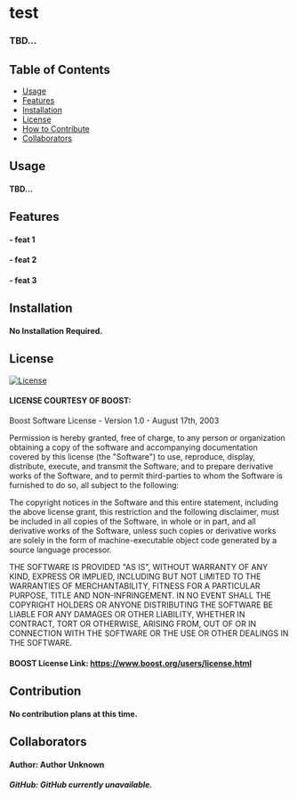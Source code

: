 # test

### TBD...

## Table of Contents
- [Usage](#usage)
- [Features](#features)
- [Installation](#installation)
- [License](#license)
- [How to Contribute](#contribution)
- [Collaborators](#collaborators)

## Usage
#### TBD...

## Features
#### - feat 1
#### - feat 2
#### - feat 3


## Installation
#### No Installation Required.

## License
[![License](https://img.shields.io/badge/License-Boost_1.0-lightblue.svg)](https://www.boost.org/LICENSE_1_0.txt)

#### LICENSE COURTESY OF  BOOST:
 Boost Software License - Version 1.0 - August 17th, 2003

Permission is hereby granted, free of charge, to any person or organization
obtaining a copy of the software and accompanying documentation covered by
this license (the "Software") to use, reproduce, display, distribute,
execute, and transmit the Software, and to prepare derivative works of the
Software, and to permit third-parties to whom the Software is furnished to
do so, all subject to the following:

The copyright notices in the Software and this entire statement, including
the above license grant, this restriction and the following disclaimer,
must be included in all copies of the Software, in whole or in part, and
all derivative works of the Software, unless such copies or derivative
works are solely in the form of machine-executable object code generated by
a source language processor.

THE SOFTWARE IS PROVIDED "AS IS", WITHOUT WARRANTY OF ANY KIND, EXPRESS OR
IMPLIED, INCLUDING BUT NOT LIMITED TO THE WARRANTIES OF MERCHANTABILITY,
FITNESS FOR A PARTICULAR PURPOSE, TITLE AND NON-INFRINGEMENT. IN NO EVENT
SHALL THE COPYRIGHT HOLDERS OR ANYONE DISTRIBUTING THE SOFTWARE BE LIABLE
FOR ANY DAMAGES OR OTHER LIABILITY, WHETHER IN CONTRACT, TORT OR OTHERWISE,
ARISING FROM, OUT OF OR IN CONNECTION WITH THE SOFTWARE OR THE USE OR OTHER
DEALINGS IN THE SOFTWARE.

#### BOOST License Link: https://www.boost.org/users/license.html

## Contribution
#### No contribution plans at this time.

## Collaborators
#### Author: Author Unknown
##### GitHub: GitHub currently unavailable.


